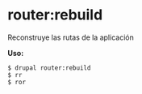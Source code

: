 # router:rebuild
Reconstruye las rutas de la aplicación

**Uso:**
```
$ drupal router:rebuild
$ rr  
$ ror  
```
